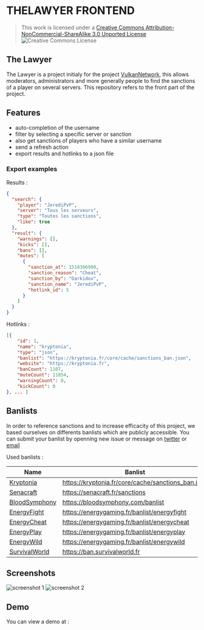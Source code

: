 # THELAWYER FRONTEND

> This work is licensed under a [Creative Commons Attribution-NonCommercial-ShareAlike 3.0 Unported License](http://creativecommons.org/licenses/by-nc-sa/3.0/)
![Creative Commons License](https://i.creativecommons.org/l/by-nc-sa/3.0/88x31.png)

## The Lawyer

The Lawyer is a project initialy for the project [VulkanNetwork](https://twitter.com/VulkanNetwork), this allows moderators, administrators and more generally people to find the sanctions of a player on several servers.
This repository refers to the front part of the project.

## Features

- auto-completion of the username
- filter by selecting a specific server or sanction
- also get sanctions of players who have a similar username
- send a refresh action
- export results and hotlinks to a json file

### Export examples

Results  :
```json
{
  "search": {
    "player": "JerediPvP",
    "server": "Tous les serveurs",
    "type": "Toutes les sanctions",
    "like": true
  },
  "result": {
    "warnings": [],
    "kicks": [],
    "bans": [],
    "mutes": [
      {
        "sanction_at": 1518306900,
        "sanction_reason": "Cheat",
        "sanction_by": "Darkidox",
        "sanction_name": "JerediPvP",
        "hotlink_id": 5
      }
    ]
  }
}
````

Hotlinks : 
```json
[{
    "id": 1,
    "name": "kryptonia",
    "type": "json",
    "banlist": "https://kryptonia.fr/core/cache/sanctions_ban.json",
    "website": "https://kryptonia.fr",
    "banCount": 1107,
    "muteCount": 11054,
    "warningCount": 0,
    "kickCount": 0
}, ... ]
````

## Banlists

In order to reference sanctions and to increase efficacity of this project, we based ourselves on differents banlists which are publicly accessible. You can submit your banlist by openning new issue or message on [twitter](https://twitter.com/iambluedev) or [email](mailto:iambluedev@gmx.fr)

Used banlists :

| Name | Banlist | Type |
|---|---|---|
| [Kryptonia](https://kryptonia.fr) | https://kryptonia.fr/core/cache/sanctions_ban.json | json |
| [Senacraft](https://senacraft.fr) | https://senacraft.fr/sanctions | personal |
| [BloodSymphony](https://bloodsymphony.com) | https://bloodsymphony.com/banlist | litebans |
| [EnergyFight](https://energygaming.fr) | https://energygaming.fr/banlist/energyfight | litebans |
| [EnergyCheat](https://energygaming.fr) | https://energygaming.fr/banlist/energycheat | litebans |
| [EnergyPlay](https://energygaming.fr) | https://energygaming.fr/banlist/energyplay | litebans |
| [EnergyWild](https://energygaming.fr) | https://energygaming.fr/banlist/energywild | litebans |
| [SurvivalWorld](https://survivalworld.fr/) | https://ban.survivalworld.fr | fork_litebans |

## Screenshots

![screenshot 1](https://i.imgur.com/NNnhERW.png)
![screenshot 2](https://i.imgur.com/1nbOfEB.png)

## Demo

You can view a demo at :
